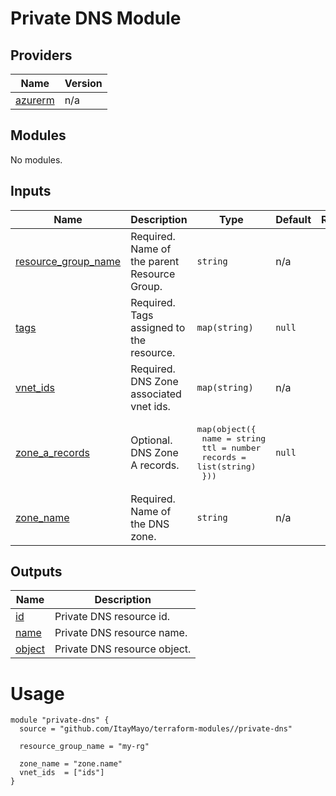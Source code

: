 <!-- BEGIN_TF_DOCS -->
# Private DNS Module

## Providers

| Name | Version |
|------|---------|
| <a name="provider_azurerm"></a> [azurerm](#provider\_azurerm) | n/a |

## Modules

No modules.

## Inputs

| Name | Description | Type | Default | Required |
|------|-------------|------|---------|:--------:|
| <a name="input_resource_group_name"></a> [resource\_group\_name](#input\_resource\_group\_name) | Required. Name of the parent Resource Group. | `string` | n/a | yes |
| <a name="input_tags"></a> [tags](#input\_tags) | Required. Tags assigned to the resource. | `map(string)` | `null` | no |
| <a name="input_vnet_ids"></a> [vnet\_ids](#input\_vnet\_ids) | Required. DNS Zone associated vnet ids. | `map(string)` | n/a | yes |
| <a name="input_zone_a_records"></a> [zone\_a\_records](#input\_zone\_a\_records) | Optional. DNS Zone A records. | <pre>map(object({<br>    name    = string<br>    ttl     = number<br>    records = list(string)<br>  }))</pre> | `null` | no |
| <a name="input_zone_name"></a> [zone\_name](#input\_zone\_name) | Required. Name of the DNS zone. | `string` | n/a | yes |

## Outputs

| Name | Description |
|------|-------------|
| <a name="output_id"></a> [id](#output\_id) | Private DNS resource id. |
| <a name="output_name"></a> [name](#output\_name) | Private DNS resource name. |
| <a name="output_object"></a> [object](#output\_object) | Private DNS resource object. |

# Usage

```
module "private-dns" {
  source = "github.com/ItayMayo/terraform-modules//private-dns"

  resource_group_name = "my-rg"

  zone_name = "zone.name"
  vnet_ids  = ["ids"]
}

```
<!-- END_TF_DOCS -->